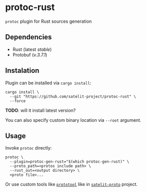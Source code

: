 # protoc-rust
`protoc` plugin for Rust sources generation

## Dependencies

- Rust (latest _stable_)
- Protobuf (_v.3.7.1_)

## Instalation

Plugin can be installed via `cargo install`: 

```
cargo install \
  --git "https://github.com/satelit-project/protoc-rust" \
  --force
```

**TODO**: will it install latest version?

You can also specify custom binary location via `--root` argument.

## Usage

Invoke `protoc` directly:

```
protoc \
  --plugin=protoc-gen-rust="$(which protoc-gen-rust)" \
  --proto_path=<protos include path> \
  --rust_out=<output directory> \
  <proto file>...
```

Or use custom tools like [`prototool`](https://github.com/uber/prototool) like in [`satelit-proto`](https://github.com/satelit-project/satelit-proto) project.
